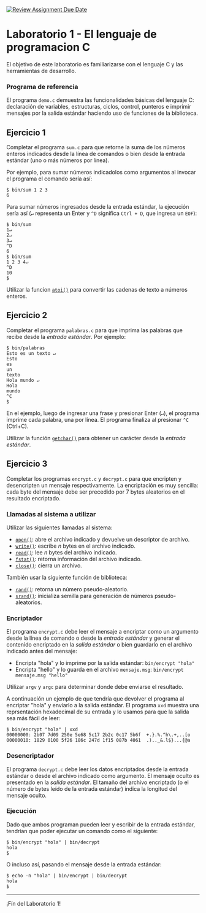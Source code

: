 [![Review Assignment Due Date](https://classroom.github.com/assets/deadline-readme-button-22041afd0340ce965d47ae6ef1cefeee28c7c493a6346c4f15d667ab976d596c.svg)](https://classroom.github.com/a/QWH6Ld8w)
# Laboratorio 1 - El lenguaje de programacion C
El objetivo de este laboratorio es familiarizarse con el lenguaje C y las herramientas de desarrollo.

### Programa de referencia
El programa `demo.c` demuestra las funcionalidades básicas del lenguaje C: declaración de variables, estructuras, ciclos, control, punteros e imprimir mensajes por la salida estándar haciendo uso de funciones de la biblioteca.

## Ejercicio 1
Completar el programa `sum.c` para que retorne la suma de los números enteros indicados desde la línea de comandos o bien desde la entrada estándar (uno o más números por línea).

Por ejemplo, para sumar números indicadolos como argumentos al invocar el programa el comando sería así:
```
$ bin/sum 1 2 3
6
```

Para sumar números ingresados desde la entrada estándar, la ejecución sería así (`↵` representa un Enter y `^D` significa `Ctrl + D`, que ingresa un `EOF`):
```
$ bin/sum
1↵
2↵
3↵
^D
6
$ bin/sum
1 2 3 4↵
^D
10
$
```
Utilizar la funcion [`atoi()`](https://www.man7.org/linux/man-pages/man3/atoi.3.html) para convertir las cadenas de texto a números enteros.

## Ejercicio 2
Completar el programa `palabras.c` para que imprima las palabras que recibe desde la _entrada estándar_. Por ejemplo:
```
$ bin/palabras
Esto es un texto ↵
Esto
es
un
texto
Hola mundo ↵
Hola
mundo
^C
$
```
En el ejemplo, luego de ingresar una frase y presionar Enter (`↵`), el programa imprime cada palabra, una por línea. El programa finaliza al presionar `^C` (Ctrl+C).

Utilizar la función [`getchar()`](https://www.man7.org/linux/man-pages/man3/getchar.3.html) para obtener un carácter desde la _entrada estándar_.

## Ejercicio 3
Completar los programas `encrypt.c` y `decrypt.c` para que encripten y desencripten un mensaje respectivamente. La encriptación es muy sencilla: cada byte del mensaje debe ser precedido por 7 bytes aleatorios en el resultado encriptado.

### Llamadas al sistema a utilizar

Utilizar las siguientes llamadas al sistema:

- [`open()`](http://man7.org/linux/man-pages/man2/open.2.html): abre el archivo indicado y devuelve un descriptor de archivo. 
- [`write()`](http://man7.org/linux/man-pages/man2/write.2.html): escribe *n* bytes en el archivo indicado.
- [`read()`](http://man7.org/linux/man-pages/man2/read.2.html): lee _n_ bytes del archivo indicado.
- [`fstat()`](http://man7.org/linux/man-pages/man2/fstat.2.html): retorna información del archivo indicado.
- [`close()`](http://man7.org/linux/man-pages/man2/close.2.html): cierra un archivo.

También usar la siguiente función de biblioteca:

- [`rand()`](https://www.man7.org/linux/man-pages/man3/rand.3.html): retorna un número pseudo-aleatorio.
- [`srand()`](https://www.man7.org/linux/man-pages/man3/rand.3.html): inicializa semilla para generación de números pseudo-aleatorios.

### Encriptador
El programa `encrypt.c` debe leer el mensaje a encriptar como un argumento desde la línea de comando o desde la _entrada estándar_ y generar el contenido encriptado en la _salida estándar_ o bien guardarlo en el archivo indicado antes del mensaje:

- Encripta "hola" y lo imprime por la salida estándar: `bin/encrypt "hola"`
- Encripta "hello" y lo guarda en el archivo `mensaje.msg`: `bin/encrypt mensaje.msg "hello"`

Utilizar `argv` y `argc` para determinar donde debe enviarse el resultado.

A continuación un ejemplo de que tendría que devolver el programa al encriptar "hola" y enviarlo a la salida estándar. El programa `xxd` muestra una reprsentación hexadecimal de su entrada y lo usamos para que la salida sea más fácil de leer:
```
$ bin/encrypt "hola" | xxd
00000000: 2b07 7d09 250e 5e68 5c17 2b2c 0c17 5b6f  +.}.%.^h\.+,..[o
00000010: 1829 0100 5f26 186c 247d 1f15 087b 4061  .).._&.l$}...{@a
```

### Desencriptador
El programa `decrypt.c` debe leer los datos encriptados desde la entrada estándar o desde el archivo indicado como argumento. El mensaje oculto es presentado en la _salida estándar_. El tamaño del archivo encriptado (o el número de bytes leído de la entrada estándar) indica la longitud del mensaje oculto.

### Ejecución

Dado que ambos programan pueden leer y escribir de la entrada estándar, tendrían que poder ejecutar un comando como el siguiente:
```
$ bin/encrypt "hola" | bin/decrypt
hola
$
```

O incluso así, pasando el mensaje desde la entrada estándar:
```
$ echo -n "hola" | bin/encrypt | bin/decrypt
hola
$
```

---

¡Fín del Laboratorio 1!
